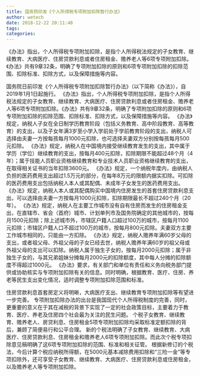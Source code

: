 ```yaml
---
title: 国务院印发《个人所得税专项附加扣除暂行办法》
author: wetech
date: 2018-12-22 20:11:48
tags: 
categories: 
---
```

《办法》指出，个人所得税专项附加扣除，是指个人所得税法规定的子女教育、继续教育、大病医疗、住房贷款利息或者住房租金、赡养老人等6项专项附加扣除。《办法》共有9章32条，明确了专项附加扣除的原则和6项专项附加扣除的扣除范围、扣除标准、扣除方式，以及保障措施等内容。
<!-- more -->
国务院日前印发《个人所得税专项附加扣除暂行办法》（以下简称《办法》），自2019年1月1日起施行。
《办法》指出，个人所得税专项附加扣除，是指个人所得税法规定的子女教育、继续教育、大病医疗、住房贷款利息或者住房租金、赡养老人等6项专项附加扣除。《办法》共有9章32条，明确了专项附加扣除的原则和6项专项附加扣除的扣除范围、扣除标准、扣除方式，以及保障措施等内容。
《办法》规定，纳税人子女在全日制学历教育阶段（包括义务教育、高中阶段教育、高等教育）的支出，以及子女年满3岁至小学入学前处于学前教育阶段的支出，纳税人可选择由夫妻一方按每孩每月1000元扣除，也可选择夫妻双方分别按每孩每月500元扣除。
《办法》规定，纳税人在中国境内接受继续教育发生的支出，其中属于学历（学位）继续教育的支出，按每月400元扣除，扣除期限不能超过48个月（4年）；属于技能人员职业资格继续教育和专业技术人员职业资格继续教育的支出，在取得相关证书的当年扣除3600元。
《办法》规定，一个纳税年度内，由纳税人负担的医药费用支出超过1.5万元的部分，在每年8万元的限额内据实扣除。可扣除的医药费用支出包括纳税人本人或其配偶、未成年子女发生的医药费用支出。
《办法》规定，纳税人本人或其配偶购买中国境内住房发生的首套住房贷款利息支出，可以选择由夫妻一方按每月1000元扣除，扣除期限最长不超过240个月（20年）。
《办法》规定，纳税人在主要工作城市没有自有住房而发生的住房租金支出，在直辖市、省会（首府）城市、计划单列市及国务院确定的其他城市的，按每月1500元扣除；除上述城市外，市辖区户籍人口超过100万的城市，按每月1100元扣除；市辖区户籍人口不超过100万的城市，按每月800元扣除。夫妻双方主要工作城市相同的，只能由一方扣除。
《办法》规定，纳税人赡养年满60岁父母的支出，或者祖父母、外祖父母的子女已经去世，纳税人赡养年满60岁的祖父母或外祖父母的支出可以扣除。纳税人属于独生子女的，按每月2000元扣除；属于非独生子女的，与其兄弟姐妹分摊每月2000元的扣除额度，其中每人分摊的扣除额度不得超过1000元。
《办法》要求，有关部门和单位有责任和义务向税务部门提供或协助核实与专项附加扣除有关的信息。同时明确，根据教育、医疗、住房、养老等民生支出变化情况，适时调整专项附加扣除范围和标准。
 
 
住房贷款利息首套房定义将明晰，大病医疗支出、继续教育专项附加扣除等有望进一步完善。
专项附加扣除办法的出台是我国现代个人所得税制度的完善，同时，更重要的意义在于其在减税的背景下实现了一定的社会政策目标，主要着力于教育、医疗、养老及住房四个社会最为关注的民生问题。
个税子女教育、继续教育、赡养老人、房贷利息、住房租金5项专项附加扣除均采取标准定额扣除的背后，兼顾了简便易行和公平合理。
新的个税法明确了子女教育、继续教育、大病医疗、住房贷款利息、住房租金和赡养老人6项专项附加扣除。而此次个税专项扣除意见稿明确了这6项专项附加扣除的范围、标准和相关征管。
根据新修订的个税法，今后计算个税应纳税所得额，在5000元基本减除费用扣除和“三险一金”等专项扣除外，还可享受子女教育、继续教育、大病医疗、住房贷款利息或住房租金，以及赡养老人等专项附加扣除。
